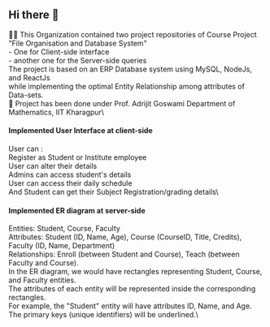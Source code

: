 ## Hi there 👋

<!--

**Here are some ideas to get you started:**
-->
🙋‍♀️ This Organization contained two project repositories of Course Project "File Organisation and Database System"\
      - One for Client-side interface\
      - another one for the Server-side queries\
      The project is based on an ERP Database system using MySQL, NodeJs, and ReactJs\
      while implementing the optimal Entity Relationship among attributes of Data-sets.\
🌈 Project has been done under Prof. Adrijit Goswami Department of Mathematics, IIT Kharagpur\
#### Implemented User Interface at client-side
User can :\
Register as Student or Institute employee\
User can alter their details\
Admins can access student's details\
User can access their daily schedule\
And Student can get their Subject Registration/grading details\
#### Implemented ER diagram at server-side
Entities: Student, Course, Faculty\
Attributes: Student (ID, Name, Age), Course (CourseID, Title, Credits), Faculty (ID, Name, Department)\
Relationships: Enroll (between Student and Course), Teach (between Faculty and Course).\
In the ER diagram, we would have rectangles representing Student, Course, and Faculty entities.\
The attributes of each entity will be represented inside the corresponding rectangles.\
For example, the "Student" entity will have attributes ID, Name, and Age.\
The primary keys (unique identifiers) will be underlined.\
 




